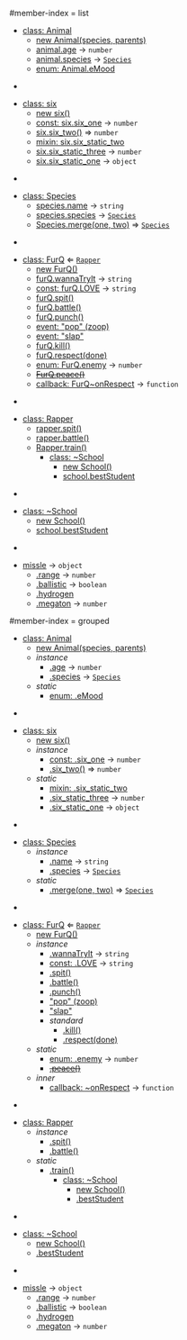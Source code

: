 #member-index = list
* [class: Animal](#Animal)
  * [new Animal(species, parents)](#new_Animal_new)
  * [animal.age](#Animal#age) → <code>number</code>
  * [animal.species](#Animal#species) → <code>[Species](#Species)</code>
  * [enum: Animal.eMood](#Animal.eMood)

-

* [class: six](#six)
  * [new six()](#new_six_new)
  * [const: six.six_one](#six#six_one) → <code>number</code>
  * [six.six_two()](#six#six_two) ⇒ <code>number</code>
  * [mixin: six.six_static_two](#six.six_static_two)
  * [six.six_static_three](#six.six_static_three) → <code>number</code>
  * [six.six_static_one](#six.six_static_one) → <code>object</code>

-

* [class: Species](#Species)
  * [species.name](#Species#name) → <code>string</code>
  * [species.species](#Species#species) → <code>[Species](#Species)</code>
  * [Species.merge(one, two)](#Species.merge) ⇒ <code>[Species](#Species)</code>

-

* [class: FurQ](#FurQ) ⇐ <code>[Rapper](#Rapper)</code>
  * [new FurQ()](#new_FurQ_new)
  * [furQ.wannaTryIt](#FurQ#wannaTryIt) → <code>string</code>
  * [const: furQ.LOVE](#FurQ#LOVE) → <code>string</code>
  * [furQ.spit()](#FurQ#spit)
  * [furQ.battle()](#FurQ#battle)
  * [furQ.punch()](#FurQ#punch)
  * [event: "pop" (zoop)](#FurQ#event_pop)
  * [event: "slap"](#FurQ#event_slap)
  * [furQ.kill()](#FurQ#kill)
  * [furQ.respect(done)](#FurQ#respect)
  * [enum: FurQ.enemy](#FurQ.enemy) → <code>number</code>
  * [~~FurQ.peace()~~](#FurQ.peace)
  * [callback: FurQ~onRespect](#FurQ..onRespect) → <code>function</code>

-

* [class: Rapper](#Rapper)
  * [rapper.spit()](#Rapper#spit)
  * [rapper.battle()](#Rapper#battle)
  * [Rapper.train()](#Rapper.train)
    * [class: ~School](#Rapper.train..School)
      * [new School()](#new_Rapper.train..School_new)
      * [school.bestStudent](#Rapper.train..School#bestStudent)

-

* [class: ~School](#Rapper.train..School)
  * [new School()](#new_Rapper.train..School_new)
  * [school.bestStudent](#Rapper.train..School#bestStudent)

-


* [missle](#missle) → <code>object</code>
  * [.range](#missle.range) → <code>number</code>
  * [.ballistic](#missle.ballistic) → <code>boolean</code>
  * [.hydrogen](#missle.hydrogen)
  * [.megaton](#missle.megaton) → <code>number</code>


#member-index = grouped
* [class: Animal](#Animal)
  * [new Animal(species, parents)](#new_Animal_new)
  * _instance_
    * [.age](#Animal#age) → <code>number</code>
    * [.species](#Animal#species) → <code>[Species](#Species)</code>
  * _static_
    * [enum: .eMood](#Animal.eMood)

-

* [class: six](#six)
  * [new six()](#new_six_new)
  * _instance_
    * [const: .six_one](#six#six_one) → <code>number</code>
    * [.six_two()](#six#six_two) ⇒ <code>number</code>
  * _static_
    * [mixin: .six_static_two](#six.six_static_two)
    * [.six_static_three](#six.six_static_three) → <code>number</code>
    * [.six_static_one](#six.six_static_one) → <code>object</code>

-

* [class: Species](#Species)
  * _instance_
    * [.name](#Species#name) → <code>string</code>
    * [.species](#Species#species) → <code>[Species](#Species)</code>
  * _static_
    * [.merge(one, two)](#Species.merge) ⇒ <code>[Species](#Species)</code>

-

* [class: FurQ](#FurQ) ⇐ <code>[Rapper](#Rapper)</code>
  * [new FurQ()](#new_FurQ_new)
  * _instance_
    * [.wannaTryIt](#FurQ#wannaTryIt) → <code>string</code>
    * [const: .LOVE](#FurQ#LOVE) → <code>string</code>
    * [.spit()](#FurQ#spit)
    * [.battle()](#FurQ#battle)
    * [.punch()](#FurQ#punch)
    * ["pop" (zoop)](#FurQ#event_pop)
    * ["slap"](#FurQ#event_slap)
    * _standard_
      * [.kill()](#FurQ#kill)
      * [.respect(done)](#FurQ#respect)
  * _static_
    * [enum: .enemy](#FurQ.enemy) → <code>number</code>
    * ~~[.peace()](#FurQ.peace)~~
  * _inner_
    * [callback: ~onRespect](#FurQ..onRespect) → <code>function</code>

-

* [class: Rapper](#Rapper)
  * _instance_
    * [.spit()](#Rapper#spit)
    * [.battle()](#Rapper#battle)
  * _static_
    * [.train()](#Rapper.train)
      * [class: ~School](#Rapper.train..School)
        * [new School()](#new_Rapper.train..School_new)
        * [.bestStudent](#Rapper.train..School#bestStudent)

-

* [class: ~School](#Rapper.train..School)
  * [new School()](#new_Rapper.train..School_new)
  * [.bestStudent](#Rapper.train..School#bestStudent)

-


* [missle](#missle) → <code>object</code>
  * [.range](#missle.range) → <code>number</code>
  * [.ballistic](#missle.ballistic) → <code>boolean</code>
  * [.hydrogen](#missle.hydrogen)
  * [.megaton](#missle.megaton) → <code>number</code>
